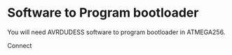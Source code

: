 # Software to Program bootloader

You will need AVRDUDESS software to program bootloader in ATMEGA256.

Connect
